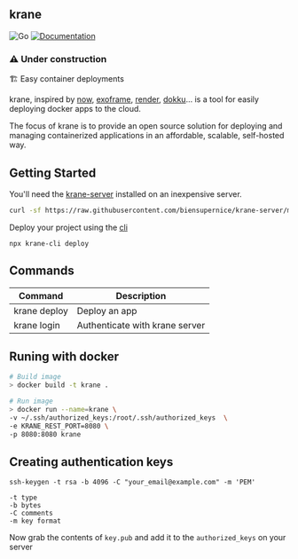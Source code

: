 ## krane

![Go](https://github.com/biensupernice/krane-server/workflows/Go/badge.svg?branch=master)
[![Documentation](https://img.shields.io/badge/latest-documentation-informational)](https://github.com/biensupernice/krane-server/tree/master/docs)

### ⚠️ Under construction

🏗 Easy container deployments

krane, inspired by [now](https://vercel.com/), [exoframe](https://github.com/exoframejs/exoframe), [render](https://render.com/), [dokku](http://dokku.viewdocs.io/dokku/)... is a tool for easily deploying docker apps to the cloud.

The focus of krane is to provide an open source solution for deploying and managing containerized applications in an affordable, scalable, self-hosted way.

## Getting Started

You'll need the [krane-server](https://github.com/biensupernice/krane-server) installed on an inexpensive server.

```bash
curl -sf https://raw.githubusercontent.com/biensupernice/krane-server/master/bootstrap.sh | sh
```

Deploy your project using the [cli](https://github.com/biensupernice/krane-cli)

```shell
npx krane-cli deploy
```

## Commands

| Command      | Description                    |
| ------------ | ------------------------------ |
| krane deploy | Deploy an app                  |
| krane login  | Authenticate with krane server |

## Runing with docker

```bash
# Build image
> docker build -t krane .

# Run image
> docker run --name=krane \
-v ~/.ssh/authorized_keys:/root/.ssh/authorized_keys  \
-e KRANE_REST_PORT=8080 \
-p 8080:8080 krane
```

## Creating authentication keys

```
ssh-keygen -t rsa -b 4096 -C "your_email@example.com" -m 'PEM'

-t type
-b bytes
-C comments
-m key format
```

Now grab the contents of `key.pub` and add it to the `authorized_keys` on your server
